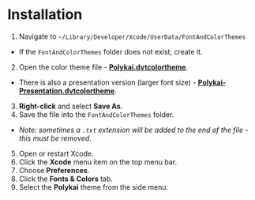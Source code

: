# Installation

1. Navigate to `~/Library/Developer/Xcode/UserData/FontAndColorThemes`
 - If the `FontAndColorThemes` folder does not exist, create it.
2. Open the color theme file - **[Polykai.dvtcolortheme](https://raw.githubusercontent.com/adamgraham/polykai/master/Xcode/Polykai.dvtcolortheme)**.
 - There is also a presentation version (larger font size) - **[Polykai-Presentation.dvtcolortheme](https://raw.githubusercontent.com/adamgraham/polykai/master/Xcode/Polykai-Presentation.dvtcolortheme)**.
3. **Right-click** and select **Save As**.
4. Save the file into the `FontAndColorThemes` folder.
 - *Note: sometimes a `.txt` extension will be added to the end of the file - this must be removed.*
5. Open or restart Xcode.
6. Click the **Xcode** menu item on the top menu bar.
7. Choose **Preferences**.
7. Click the **Fonts & Colors** tab.
8. Select the **Polykai** theme from the side menu.
